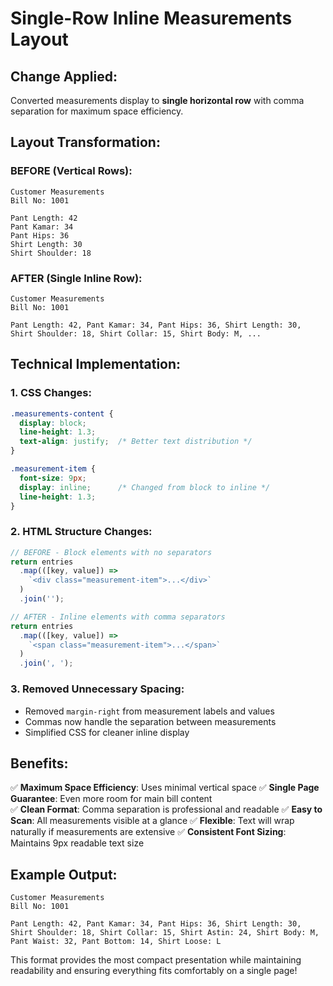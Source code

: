 # Single-Row Inline Measurements Layout

## Change Applied:
Converted measurements display to **single horizontal row** with comma separation for maximum space efficiency.

## Layout Transformation:

### BEFORE (Vertical Rows):
```
Customer Measurements
Bill No: 1001

Pant Length: 42
Pant Kamar: 34
Pant Hips: 36
Shirt Length: 30
Shirt Shoulder: 18
```

### AFTER (Single Inline Row):
```
Customer Measurements
Bill No: 1001

Pant Length: 42, Pant Kamar: 34, Pant Hips: 36, Shirt Length: 30, Shirt Shoulder: 18, Shirt Collar: 15, Shirt Body: M, ...
```

## Technical Implementation:

### 1. **CSS Changes:**
```css
.measurements-content {
  display: block;
  line-height: 1.3;
  text-align: justify;  /* Better text distribution */
}

.measurement-item {
  font-size: 9px;
  display: inline;      /* Changed from block to inline */
  line-height: 1.3;
}
```

### 2. **HTML Structure Changes:**
```javascript
// BEFORE - Block elements with no separators
return entries
  .map(([key, value]) => 
    `<div class="measurement-item">...</div>`
  )
  .join('');

// AFTER - Inline elements with comma separators  
return entries
  .map(([key, value]) => 
    `<span class="measurement-item">...</span>`
  )
  .join(', ');
```

### 3. **Removed Unnecessary Spacing:**
- Removed `margin-right` from measurement labels and values
- Commas now handle the separation between measurements
- Simplified CSS for cleaner inline display

## Benefits:

✅ **Maximum Space Efficiency**: Uses minimal vertical space
✅ **Single Page Guarantee**: Even more room for main bill content  
✅ **Clean Format**: Comma separation is professional and readable
✅ **Easy to Scan**: All measurements visible at a glance
✅ **Flexible**: Text will wrap naturally if measurements are extensive
✅ **Consistent Font Sizing**: Maintains 9px readable text size

## Example Output:
```
Customer Measurements
Bill No: 1001

Pant Length: 42, Pant Kamar: 34, Pant Hips: 36, Shirt Length: 30, Shirt Shoulder: 18, Shirt Collar: 15, Shirt Astin: 24, Shirt Body: M, Pant Waist: 32, Pant Bottom: 14, Shirt Loose: L
```

This format provides the most compact presentation while maintaining readability and ensuring everything fits comfortably on a single page!
